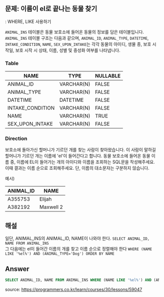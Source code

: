 ## 문제: 이름이 el로 끝나는 동물 찾기
: WHERE, LIKE 사용하기

`ANIMAL_INS` 테이블은 동물 보호소에 들어온 동물의 정보를 담은 테이블입니다. `ANIMAL_INS` 테이블 구조는 다음과 같으며, `ANIMAL_ID`, `ANIMAL_TYPE`, `DATETIME`, `INTAKE_CONDITION`, `NAME`, `SEX_UPON_INTAKE`는 각각 동물의 아이디, 생물 종, 보호 시작일, 보호 시작 시 상태, 이름, 성별 및 중성화 여부를 나타냅니다.

### Table 

| NAME             | TYPE       | NULLABLE |
|------------------|------------|----------|
| ANIMAL_ID        | VARCHAR(N) | FALSE    |
| ANIMAL_TYPE      | VARCHAR(N) | FALSE    |
| DATETIME         | DATETIME   | FALSE    |
| INTAKE_CONDITION | VARCHAR(N) | FALSE    |
| NAME             | VARCHAR(N) | TRUE     |
| SEX_UPON_INTAKE  | VARCHAR(N) | FALSE    |



### Direction

보호소에 돌아가신 할머니가 기르던 개를 찾는 사람이 찾아왔습니다. 이 사람이 말하길 할머니가 기르던 개는 이름에 'el'이 들어간다고 합니다. 동물 보호소에 들어온 동물 이름 중, 이름에 EL이 들어가는 개의 아이디와 이름을 조회하는 SQL문을 작성해주세요. 이때 결과는 이름 순으로 조회해주세요. 단, 이름의 대소문자는 구분하지 않습니다.

예시)

| ANIMAL_ID  | NAME         |
|------------|--------------|
| A355753	 |	Elijah	    |  
| A382192    |	Maxwell 2	|  
      

## 해설

일단, ANIMAL_INS의 ANIMAL_ID, NAME이 나와야 한다. 
```SELECT ANIMAL_ID, NAME FROM ANIMAL_INS ```  
그 다음에는 el이 들어간 이름의 개를 찾고 이름 순으로 정렬해야 한다
```WHERE (NAME LIKE '%el%') AND (ANIMAL_TYPE='Dog') ORDER BY NAME```   

## Answer

```SQL
SELECT ANIMAL_ID, NAME FROM ANIMAL_INS WHERE (NAME LIKE '%el%') AND (ANIMAL_TYPE='Dog') ORDER BY NAME
```


<bold> source: https://programmers.co.kr/learn/courses/30/lessons/59047 </bold>
